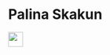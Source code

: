 # Palina Skakun

<a href="https://www.linkedin.com/in/palinaskakun/">

<image src="https://cdn-icons-png.flaticon.com/512/174/174857.png" width="30" height ="30">

</a>
